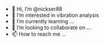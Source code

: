- 👋 Hi, I’m @nickser88
- 👀 I’m interested in vibration analysis 
- 🌱 I’m currently learning ...
- 💞️ I’m looking to collaborate on ...
- 📫 How to reach me ...

<!---
nickser88/nickser88 is a ✨ special ✨ repository because its `README.md` (this file) appears on your GitHub profile.
You can click the Preview link to take a look at your changes.
--->
